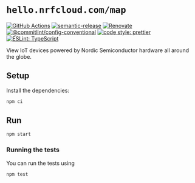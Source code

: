 # `hello.nrfcloud.com/map`

[![GitHub Actions](https://github.com/hello-nrfcloud/map/actions/workflows/test-and-release.yaml/badge.svg)](https://github.com/hello-nrfcloud/map/actions/workflows/test-and-release.yaml)
[![semantic-release](https://img.shields.io/badge/%20%20%F0%9F%93%A6%F0%9F%9A%80-semantic--release-e10079.svg)](https://github.com/semantic-release/semantic-release)
[![Renovate](https://img.shields.io/badge/renovate-enabled-brightgreen.svg)](https://renovatebot.com)
[![@commitlint/config-conventional](https://img.shields.io/badge/%40commitlint-config--conventional-brightgreen)](https://github.com/conventional-changelog/commitlint/tree/master/@commitlint/config-conventional)
[![code style: prettier](https://img.shields.io/badge/code_style-prettier-ff69b4.svg)](https://github.com/prettier/prettier/)
[![ESLint: TypeScript](https://img.shields.io/badge/ESLint-TypeScript-blue.svg)](https://github.com/typescript-eslint/typescript-eslint)

View IoT devices powered by Nordic Semiconductor hardware all around the globe.

## Setup

Install the dependencies:

```bash
npm ci
```

## Run

```bash
npm start
```

### Running the tests

You can run the tests using

```bash
npm test
```
